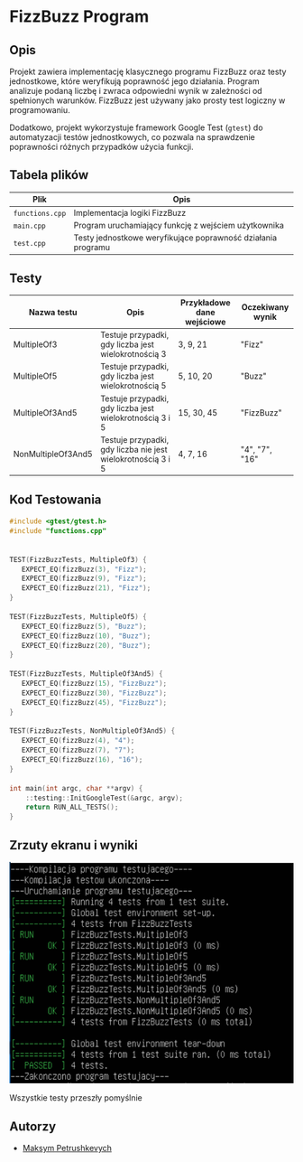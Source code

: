 # FizzBuzz Program

## Opis

Projekt zawiera implementację klasycznego programu FizzBuzz oraz testy jednostkowe, które weryfikują poprawność jego działania. 
Program analizuje podaną liczbę i zwraca odpowiedni wynik w zależności od spełnionych warunków. 
FizzBuzz jest używany jako prosty test logiczny w programowaniu.

Dodatkowo, projekt wykorzystuje framework Google Test (`gtest`) do automatyzacji testów jednostkowych, co pozwala na sprawdzenie poprawności różnych przypadków użycia funkcji.

## Tabela plików

| Plik          | Opis                                                      |
|---------------|------------------------------------------------------------|
| `functions.cpp` | Implementacja logiki FizzBuzz                             |
| `main.cpp`     | Program uruchamiający funkcję z wejściem użytkownika       |
| `test.cpp`     | Testy jednostkowe weryfikujące poprawność działania programu |


## Testy
| Nazwa testu | Opis | Przykładowe dane wejściowe | Oczekiwany wynik |
|--------------------|--------------------|---------------------|---------------------|
| MultipleOf3 | Testuje przypadki, gdy liczba jest wielokrotnością 3 | 3, 9, 21 | "Fizz" |
| MultipleOf5 | Testuje przypadki, gdy liczba jest wielokrotnością 5 | 5, 10, 20 | "Buzz" |
| MultipleOf3And5 | Testuje przypadki, gdy liczba jest wielokrotnością 3 i 5 | 15, 30, 45 | "FizzBuzz" |
| NonMultipleOf3And5 | Testuje przypadki, gdy liczba nie jest wielokrotnością 3 i 5 | 4, 7, 16 | "4", "7", "16" |


## Kod Testowania
```cpp 
#include <gtest/gtest.h>
#include "functions.cpp"


TEST(FizzBuzzTests, MultipleOf3) {
   EXPECT_EQ(fizzBuzz(3), "Fizz");
   EXPECT_EQ(fizzBuzz(9), "Fizz");
   EXPECT_EQ(fizzBuzz(21), "Fizz");
}

TEST(FizzBuzzTests, MultipleOf5) {
   EXPECT_EQ(fizzBuzz(5), "Buzz");
   EXPECT_EQ(fizzBuzz(10), "Buzz");
   EXPECT_EQ(fizzBuzz(20), "Buzz");
}

TEST(FizzBuzzTests, MultipleOf3And5) {
   EXPECT_EQ(fizzBuzz(15), "FizzBuzz");
   EXPECT_EQ(fizzBuzz(30), "FizzBuzz");
   EXPECT_EQ(fizzBuzz(45), "FizzBuzz");
}

TEST(FizzBuzzTests, NonMultipleOf3And5) {
   EXPECT_EQ(fizzBuzz(4), "4");
   EXPECT_EQ(fizzBuzz(7), "7");
   EXPECT_EQ(fizzBuzz(16), "16");
}

int main(int argc, char **argv) {
    ::testing::InitGoogleTest(&argc, argv);
    return RUN_ALL_TESTS();
}

```



## Zrzuty ekranu i wyniki

![przykladowa grafika](testy.png)

Wszystkie testy przeszły pomyślnie

## Autorzy

- [Maksym Petrushkevych](https://github.com/meeq11)
